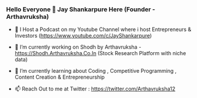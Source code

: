 ### Hello Everyone 👋 Jay Shankarpure Here (Founder - Arthavruksha)

- 🎤 I Host a Podcast on my Youtube Channel where i host Entrepreneurs & Investors (https://www.youtube.com/c/JayShankarpure)

- 🔭 I’m currently working on Shodh by Arthavruksha - https://Shodh.Arthavruksha.Co.In (Stock Research Platform with niche data)

- 🌱 I’m currently learning about Coding , Competitive Programming , Content Creation & Entrepreneurship

- 📫 Reach Out to me at Twitter : https://twitter.com/Arthavruksha12





